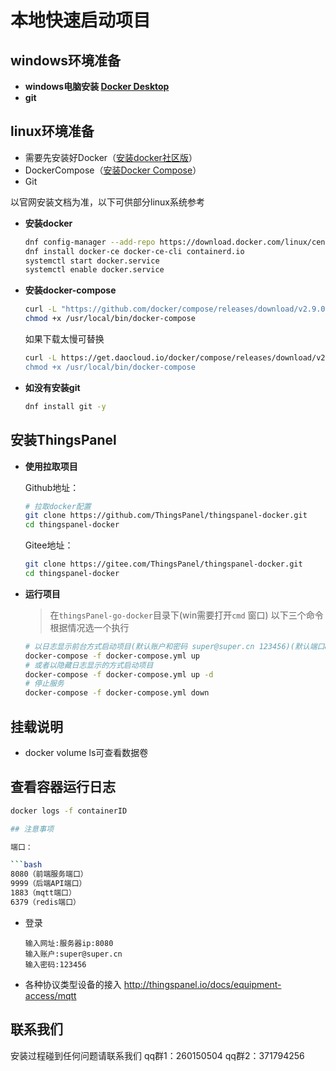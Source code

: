 # 本地快速启动项目

## windows环境准备

- **windows电脑安装 [Docker Desktop](https://www.docker.com/products/docker-desktop)**
- **git**

## linux环境准备

- 需要先安装好Docker（[安装docker社区版](https://docs.docker.com/engine/installation/)）
- DockerCompose（[安装Docker Compose](https://docs.docker.com/compose/install/)）
- Git

以官网安装文档为准，以下可供部分linux系统参考

- **安装docker**

    ```bash
    dnf config-manager --add-repo https://download.docker.com/linux/centos/docker-ce.repo
    dnf install docker-ce docker-ce-cli containerd.io
    systemctl start docker.service
    systemctl enable docker.service
    ```

- **安装docker-compose**

    ```bash
    curl -L "https://github.com/docker/compose/releases/download/v2.9.0/docker-compose-$(uname -s)-$(uname -m)" -o /usr/local/bin/docker-compose
    chmod +x /usr/local/bin/docker-compose
    ```

    如果下载太慢可替换

    ```bash
    curl -L https://get.daocloud.io/docker/compose/releases/download/v2.9.0/docker-compose-$(uname -s)-$(uname -m)" -o /usr/local/bin/docker-compose
    chmod +x /usr/local/bin/docker-compose
    ```

- **如没有安装git**

    ```bash
    dnf install git -y
    ```

## 安装ThingsPanel

- **使用拉取项目**
  
    Github地址：

    ```bash
    # 拉取docker配置
    git clone https://github.com/ThingsPanel/thingspanel-docker.git
    cd thingspanel-docker
    ```

    Gitee地址：

    ```bash
    git clone https://gitee.com/ThingsPanel/thingspanel-docker.git
    cd thingspanel-docker
    ```

- **运行项目**

    > 在`thingsPanel-go-docker`目录下(win需要打开`cmd` 窗口)
    以下三个命令根据情况选一个执行

    ```bash
    # 以日志显示前台方式启动项目(默认账户和密码 super@super.cn 123456)(默认端口8080)
    docker-compose -f docker-compose.yml up
    # 或者以隐藏日志显示的方式启动项目
    docker-compose -f docker-compose.yml up -d
    # 停止服务
    docker-compose -f docker-compose.yml down
    ```

## 挂载说明

- docker volume ls可查看数据卷

## 查看容器运行日志

```bash showLineNumbers
docker logs -f containerID

## 注意事项

端口：

```bash
8080（前端服务端口）
9999（后端API端口）
1883（mqtt端口）
6379（redis端口）
```

- 登录

    ```text
    输入网址:服务器ip:8080
    输入账户:super@super.cn
    输入密码:123456
    ```

- 各种协议类型设备的接入
    <http://thingspanel.io/docs/equipment-access/mqtt>

## 联系我们

安装过程碰到任何问题请联系我们
qq群1：260150504
qq群2：371794256
